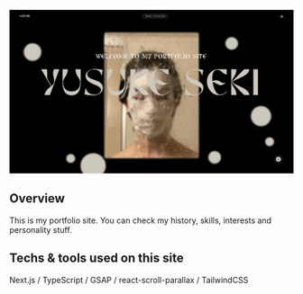 <img
  alt="website img"
  src="./public/assets/website_img.png"
  />

## Overview

This is my portfolio site.
You can check my history, skills, interests and personality stuff.

## Techs & tools used on this site

Next.js / TypeScript / GSAP / react-scroll-parallax / TailwindCSS

